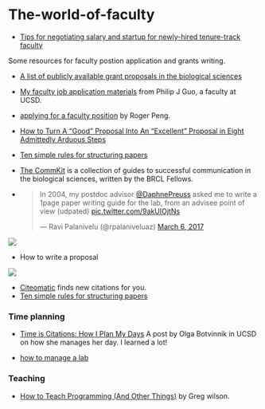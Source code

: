 # The-world-of-faculty

* [Tips for negotiating salary and startup for newly-hired tenure-track faculty](https://dynamicecology.wordpress.com/2017/03/01/tips-for-negotiating-salary-and-startup-for-newly-hired-tenure-track-faculty/)

Some resources for faculty postion application and grants writing.

* [A list of publicly available grant proposals in the biological sciences](https://jabberwocky.weecology.org/2012/08/10/a-list-of-publicly-available-grant-proposals-in-the-biological-sciences/)

* [My faculty job application materials](http://pgbovine.net/faculty-job-application-materials.htm) from Philip J Guo, a faculty at UCSD.

* [applying for a faculty position](http://effortreport.libsyn.com/15-applying-for-a-faculty-position) by Roger Peng.

* [How to Turn A “Good” Proposal Into An “Excellent” Proposal in Eight Admittedly Arduous Steps](https://hopejahrensurecanwrite.com/2014/06/02/how-to-turn-a-good-proposal-into-an-excellent-proposal-in-eight-admittedly-arduous-steps/)

* [Ten simple rules for structuring papers](http://biorxiv.org/content/early/2016/11/28/088278)

* [The CommKit](http://mitcommlab.mit.edu/broad/use-the-commkit/) is a collection of guides to successful communication in the biological sciences, written by the BRCL Fellows.

* <blockquote class="twitter-tweet" data-lang="en"><p lang="en" dir="ltr">In 2004, my postdoc advisor <a href="https://twitter.com/DaphnePreuss">@DaphnePreuss</a> asked me to write a 1page paper writing guide for the lab, from an advisee point of view (udpated) <a href="https://t.co/9akUIOjtNs">pic.twitter.com/9akUIOjtNs</a></p>&mdash; Ravi Palanivelu (@rpalaniveluaz) <a href="https://twitter.com/rpalaniveluaz/status/838861597862834180">March 6, 2017</a></blockquote>


![](https://github.com/crazyhottommy/The-world-of-faculty/blob/master/paper-writing-guide.jpg)

* How to write a proposal  

![](https://github.com/crazyhottommy/The-world-of-faculty/blob/master/proposal.jpg)

* [Citeomatic](http://labs.semanticscholar.org/citeomatic/)  finds new citations for you.
* [Ten simple rules for structuring papers](http://www.biorxiv.org/content/early/2017/05/23/088278)

### Time planning
* [Time is Citations: How I Plan My Days](http://blog.olgabotvinnik.com/blog/2016/12/14/time-is-citations/) A post by Olga Botvinnik in  UCSD on how she manages her day. I learned a lot!

* [how to manage a lab](http://www.labmanager.com/management-tips)

### Teaching
* [How to Teach Programming (And Other Things)](http://third-bit.com/2017/05/31/how-to-teach-programming.html) by Greg wilson.
